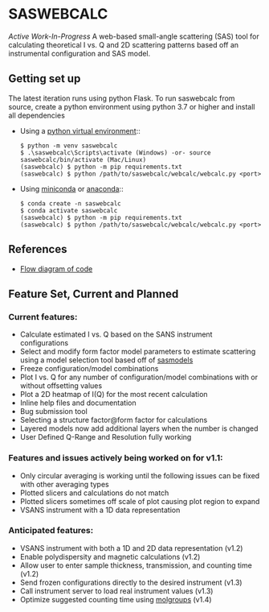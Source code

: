 # SASWEBCALC

*Active Work-In-Progress*
A web-based small-angle scattering (SAS) tool for calculating theoretical I vs. Q and 2D scattering patterns based off an instrumental configuration and SAS model.

## Getting set up

The latest iteration runs using python Flask. To run saswebcalc from source, create a python environment using python 3.7 or higher and install all dependencies
 - Using a [python virtual environment](https://packaging.python.org/en/latest/guides/installing-using-pip-and-virtual-environments/)::

       $ python -m venv saswebcalc
       $ .\saswebcalc\Scripts\activate (Windows) -or- source saswebcalc/bin/activate (Mac/Linux)
       (saswebcalc) $ python -m pip requirements.txt
       (saswebcalc) $ python /path/to/saswebcalc/webcalc/webcalc.py <port>
 
 - Using [miniconda](https://docs.conda.io/en/latest/miniconda.html)
or [anaconda](https://www.anaconda.com/)::
   
       $ conda create -n saswebcalc
       $ conda activate saswebcalc
       (saswebcalc) $ python -m pip requirements.txt
       (saswebcalc) $ python /path/to/saswebcalc/webcalc/webcalc.py <port>

## References
- [Flow diagram of code](https://mm.tt/map/2428513537)

## Feature Set, Current and Planned

### Current features:
- Calculate estimated I vs. Q based on the SANS instrument configurations
- Select and modify form factor model parameters to estimate scattering using a model selection tool based off of [sasmodels](https://github.com/SasView/sasmodels)
- Freeze configuration/model combinations
- Plot I vs. Q for any number of configuration/model combinations with or without offsetting values
- Plot a 2D heatmap of I(Q) for the most recent calculation
- Inline help files and documentation
- Bug submission tool
- Selecting a structure factor@form factor for calculations
- Layered models now add additional layers when the number is changed
- User Defined Q-Range and Resolution fully working

### Features and issues actively being worked on for v1.1:
- Only circular averaging is working until the following issues can be fixed with other averaging types
 - Plotted slicers and calculations do not match
 - Plotted slicers sometimes off scale of plot causing plot region to expand
- VSANS instrument with a 1D data representation

### Anticipated features:
- VSANS instrument with both a 1D and 2D data representation (v1.2)
- Enable polydispersity and magnetic calculations (v1.2)
- Allow user to enter sample thickness, transmission, and counting time (v1.2)
- Send frozen configurations directly to the desired instrument (v1.3)
- Call instrument server to load real instrument values (v1.3)
- Optimize suggested counting time using [molgroups](https://github.com/criosx/molgroups) (v1.4)
